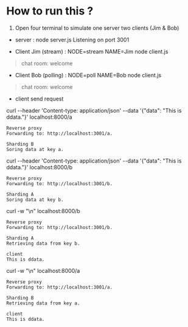 ![]()

# How to run this ? 
1. Open four terminal to simulate one server two clients (Jim & Bob)

- server : node server.js
Listening on port 3001

- Client Jim (stream) : NODE=stream NAME=Jim node client.js
> chat room: welcome

- Client Bob (polling) : NODE=poll NAME=Bob node client.js
> chat room: welcome

- client send request 

curl --header 'Content-type: application/json' --data '{"data": "This is ddata."}' localhost:8000/a
```
Reverse proxy 
Forwarding to: http://localhost:3001/a.

Sharding B
Soring data at key a.
```

curl --header 'Content-type: application/json' --data '{"data": "This is ddata."}' localhost:8000/b
```
Reverse proxy 
Forwarding to: http://localhost:3001/b.

Sharding A
Soring data at key b.
```

curl -w "\n" localhost:8000/b
```
Reverse proxy 
Forwarding to: http://localhost:3001/b.

Sharding A
Retrieving data from key b.

client
This is ddata.
```

curl -w "\n" localhost:8000/a
```
Reverse proxy 
Forwarding to: http://localhost:3001/a.

Sharding B
Retrieving data from key a.

client
This is ddata.
```